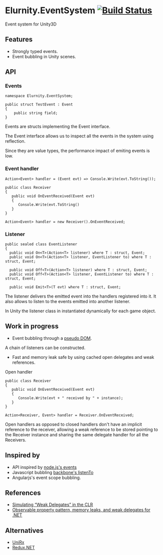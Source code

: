 # Elurnity.EventSystem [![Build Status](https://api.travis-ci.org/jonanh/Elurnity.EventSystem.svg?branch=master)](https://travis-ci.org/jonanh/Elurnity.EventSystem) #
Event system for Unity3D



## Features
- Strongly typed events.
- Event bubbling in Unity scenes.

## API

### Events

```
namespace Elurnity.EventSystem;

public struct TestEvent : Event
{
    public string field;
}
```

Events are structs implementing the Event interface.

The Event interface allows us to inspect all the events in the system using reflection.

Since they are value types, the performance impact of emiting events is low.

### Event handler

```
Action<Event> handler = (Event evt) => Console.Write(evt.ToString());
```
```
public class Receiver
{
   public void OnEventReceived(Event evt)
   {
      Console.Write(evt.ToString()
   }
}

Action<Event> handler = new Receiver().OnEventReceived;
```

### Listener

```
public sealed class EventListener
{
  public void On<T>(Action<T> listener) where T : struct, Event;
  public void On<T>(Action<T> listener, EventListener to) where T : struct, Event;
  
  public void Off<T>(Action<T> listener) where T : struct, Event;
  public void Off<T>(Action<T> listener, EventListener to) where T : struct, Event;

  public void Emit<T>(T evt) where T : struct, Event;
```

The listener delivers the emitted event into the handlers registered into it. It also allows to listen to the events emitted into another listener.

In Unity the listener class in instantiated dynamically for each game object.

## Work in progress
- Event bubbling through a [pseudo DOM](https://docs.angularjs.org/guide/scope).

A chain of listeners can be constructed.

- Fast and memory leak safe by using cached open delegates and weak references.

Open handler
```
public class Receiver
{
   public void OnEventReceived(Event evt)
   {
      Console.Write(evt + " received by " + instance);
   }
}

Action<Receiver, Event> handler = Receiver.OnEventReceived; 
```

Open handlers as opposed to closed handlers don't have an implicit reference to the receiver, allowing a weak reference to be stored pointing to the Receiver instance and sharing the same delegate handler for all the Receivers.

## Inspired by
- API inspired by [node.js's events](https://nodejs.org/api/events.html)
- Javascript bubbling [backbone's listenTo](http://backbonejs.org/#Events-listenTo)
- Angularjs's event scope bubbling.

## References

- [Simulating “Weak Delegates” in the CLR](https://blogs.msdn.microsoft.com/greg_schechter/2004/05/28/simulating-weak-delegates-in-the-clr)
- [Observable property pattern, memory leaks, and weak delegates for .NET](https://www.codeproject.com/Articles/16182/Observable-property-pattern-memory-leaks-and-weak)

## Alternatives

- [UniRx](https://github.com/neuecc/UniRx)
- [Redux.NET](https://github.com/GuillaumeSalles/redux.NET)

